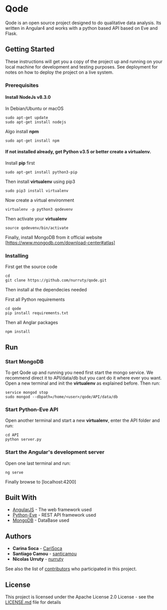 # Qode
Qode is an open source project designed to do qualitative data analysis. Its written in Angular4 and works with a python based API based on Eve and Flask.

## Getting Started

These instructions will get you a copy of the project up and running on your local machine for development and testing purposes. See deployment for notes on how to deploy the project on a live system.

### Prerequisites

#### Install NodeJs v8.3.0

In Debian/Ubuntu or macOS
```
sudo apt-get update
sudo apt-get install nodejs
```

Algo install **npm**
```
sudo apt-get install npm
```

#### If not installed already, get Python v3.5 or better create a virtualenv.

Install **pip** first

```
sudo apt-get install python3-pip 
```

Then install **virtualenv** using pip3

```
sudo pip3 install virtualenv  
```

Now create a virtual environment 

```
virtualenv -p python3 qodevenv
```
Then activate your **virtualenv**
```
source qodevenv/bin/activate
```

Finally, install MongoDB from it official website [https://www.mongodb.com/download-center#atlas]


### Installing

First get the source code

```
cd
git clone https://github.com/nurruty/qode.git
```
Then install al the dependecies needed

First all Python requirements
```
cd qode
pip install requirements.txt
```

Then all Anglar packages
```
npm install
```


## Run

### Start MongoDB

To get Qode up and running you need first start the mongo service. We recommend direct it to API/data/db but you cant do it where ever you want. Open a new terminal and init the **virtualenv** as explained before.
Then run:

```
service mongod stop
sudo mongod --dbpath=/home/<user>/qode/API/data/db
```
### Start Python-Eve API

Open another terminal and start a new **virtualenv**, enter the API folder and run:

```
cd API
python server.py
```

### Start the Angular's development server

Open one last terminal and run:

```
ng serve
```

Finally browse to [localhost:4200]

## Built With

* [AngularJS](https://angular.io/docs) - The web framework used
* [Python-Eve](http://python-eve.org/) - REST API framework  used
* [MongoDB](https://www.mongodb.com/) - DataBase used


## Authors

* **Carina Soca** - [CariSoca](https://github.com/CariSoca)
* **Santiago Camou** - [santicamou](https://github.com/santicamou)
* **Nicolas Urruty** - [nurruty](https://github.com/nurruty)

See also the list of [contributors](https://github.com/nurruty/qode/contributors) who participated in this project.

## License

This project is licensed under the Apache License 2.0 License - see the [LICENSE.md](LICENSE.md) file for details


